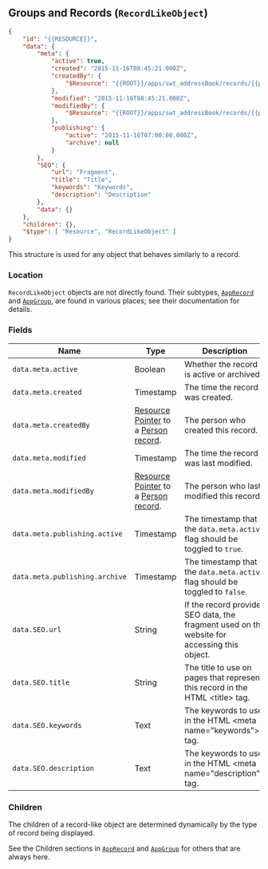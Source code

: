 ## Groups and Records (``RecordLikeObject``)

```json
{
	"id": "{{RESOURCE}}",
	"data": {
		"meta": {
			"active": true,
			"created": "2015-11-16T08:45:21.000Z",
			"createdBy": {
				"$Resource": "{{ROOT}}/apps/swt_addressBook/records/{{person-id}}"
			},
			"modified": "2015-11-16T08:45:21.000Z",
			"modifiedBy": {
				"$Resource": "{{ROOT}}/apps/swt_addressBook/records/{{person-id}}"
			},
			"publishing": {
				"active": "2015-11-16T07:00:00.000Z",
				"archive": null
			}
		},
		"SEO": {
			"url": "Fragment",
			"title": "Title",
			"keywords": "Keywords",
			"description": "Description"
		},
		"data": {}
	},
	"children": {},
	"$type": [ "Resource", "RecordLikeObject" ]
}
```

This structure is used for any object that behaves similarly to a record.

### Location

``RecordLikeObject`` objects are not directly found. Their subtypes, [``AppRecord``](#record-apprecord) and [``AppGroup``](#group-appgroup),
are found in various places; see their documentation for details.

### Fields

Name | Type | Description
---- | ---- | -----------
``data.meta.active`` | Boolean | Whether the record is active or archived.
``data.meta.created`` | Timestamp | The time the record was created.
``data.meta.createdBy`` | [Resource Pointer](#resource-pointer) to a [Person](#person-record) [record](#record-apprecord). | The person who created this record.
``data.meta.modified`` | Timestamp | The time the record was last modified.
``data.meta.modifiedBy`` | [Resource Pointer](#resource-pointer) to a [Person](#person-record) [record](#record-apprecord). | The person who last modified this record.
``data.meta.publishing.active`` | Timestamp | The timestamp that the ``data.meta.active`` flag should be toggled to ``true``.
``data.meta.publishing.archive`` | Timestamp | The timestamp that the ``data.meta.active`` flag should be toggled to ``false``.
``data.SEO.url`` | String | If the record provides SEO data, the fragment used on the website for accessing this object.
``data.SEO.title`` | String | The title to use on pages that represent this record in the HTML &lt;title&gt; tag.
``data.SEO.keywords`` | Text | The keywords to use in the HTML &lt;meta name="keywords"&gt; tag.
``data.SEO.description`` | Text | The keywords to use in the HTML &lt;meta name="description"&gt; tag.

### Children

The children of a record-like object are determined dynamically by the type of record being displayed. 

See the Children sections in [``AppRecord``](#record-apprecord) and [``AppGroup``](#group-appgroup) for others that are always here.

